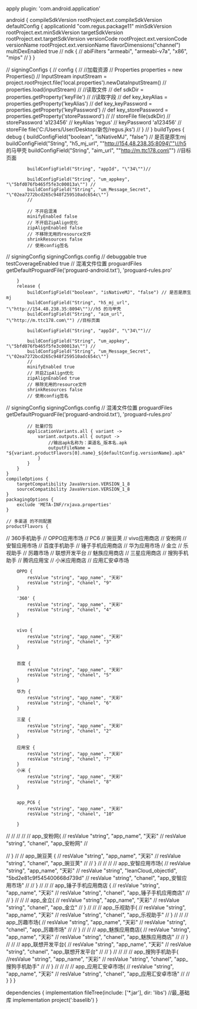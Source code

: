 apply plugin: 'com.android.application'

android {
    compileSdkVersion rootProject.ext.compileSdkVersion
    defaultConfig {
        applicationId "com.regus.package11"
        minSdkVersion rootProject.ext.minSdkVersion
        targetSdkVersion rootProject.ext.targetSdkVersion
        versionCode rootProject.ext.versionCode
        versionName rootProject.ext.versionName
        flavorDimensions("channel")
        multiDexEnabled true
//        ndk {
//            abiFilters "armeabi", "armeabi-v7a", "x86", "mips"
//        }
    }


//    signingConfigs {
//        config {
//            //加载资源
//            Properties properties = new Properties()
//            InputStream inputStream = project.rootProject.file('local.properties').newDataInputStream()
//            properties.load(inputStream)
//            //读取文件
//            def sdkDir = properties.getProperty('keyFile')
//            //读取字段
//            def key_keyAlias = properties.getProperty('keyAlias')
//            def key_keyPassword = properties.getProperty('keyPassword')
//            def key_storePassword = properties.getProperty('storePassword')
//            //    storeFile file(sdkDir)
//            storePassword 'a123456'
//            keyAlias 'regus'
//            keyPassword 'a123456'
//            storeFile file('C:/Users/User/Desktop/新包/regus.jks')
//        }
//    }
    buildTypes {
        debug {
            buildConfigField("boolean", "isNativeMJ", "false") // 是否是原生mj
            buildConfigField("String", "h5_mj_url", "\"http://154.48.238.35:8094\"")//h5 的马甲壳
            buildConfigField("String", "aim_url", "\"http://m.ttc178.com\"") //目标页面

            buildConfigField("String", "appId", "\"34\"")//

            buildConfigField("String", "um_appkey", "\"5bfd076fb465f5fe3c00013a\"") //
            buildConfigField("String", "um_Message_Secret", "\"02ea7272bcd265c948f259510adc654c\"")
            //

            // 不开启混淆
            minifyEnabled false
            // 不开启ZipAlign优化
            zipAlignEnabled false
            // 不移除无用的resource文件
            shrinkResources false
            // 使用config签名
  //          signingConfig signingConfigs.config
//            debuggable true
            testCoverageEnabled true
            // 混淆文件位置
            proguardFiles getDefaultProguardFile('proguard-android.txt'), 'proguard-rules.pro'

        }
        release {
            buildConfigField("boolean", "isNativeMJ", "false") // 是否是原生mj
            buildConfigField("String", "h5_mj_url", "\"http://154.48.238.35:8094\"")//h5 的马甲壳
            buildConfigField("String", "aim_url", "\"http://m.ttc178.com\"") //目标页面

            buildConfigField("String", "appId", "\"34\"")//

            buildConfigField("String", "um_appkey", "\"5bfd076fb465f5fe3c00013a\"") //
            buildConfigField("String", "um_Message_Secret", "\"02ea7272bcd265c948f259510adc654c\"")
            //
            minifyEnabled true
            // 开启ZipAlign优化
            zipAlignEnabled true
            // 移除无用的resource文件
            shrinkResources false
            // 使用config签名
//            signingConfig signingConfigs.config
            // 混淆文件位置
            proguardFiles getDefaultProguardFile('proguard-android.txt'), 'proguard-rules.pro'

            // 批量打包
            applicationVariants.all { variant ->
                variant.outputs.all { output ->
                    //输出apk名称为：渠道名_版本名.apk
                    outputFileName = "${variant.productFlavors[0].name}_${defaultConfig.versionName}.apk"
                }
            }
        }
    }
    compileOptions {
        targetCompatibility JavaVersion.VERSION_1_8
        sourceCompatibility JavaVersion.VERSION_1_8
    }
    packagingOptions {
        exclude 'META-INF/rxjava.properties'
    }

    // 多渠道 的不同配置
    productFlavors {

//        360手机助手
//        OPPO应用市场
//        PC6
//        豌豆荚
//        vivo应用商店
//        安粉网
//        安智应用市场
//        百度手机助手
//        锤子手机应用商店
//        华为应用市场
//        金立
//        乐视助手
//        厉趣市场
//        联想开发平台
//        魅族应用商店
//        三星应用商店
//        搜狗手机助手
//        腾讯应用宝
//        小米应用商店
//        应用汇安卓市场



        OPPO {
            resValue "string", "app_name", "天彩"
            resValue "string", "chanel", "9"
        }

        '360' {
            resValue "string", "app_name", "天彩"
            resValue "string", "chanel", "4"
        }


        vivo {
            resValue "string", "app_name", "天彩"
            resValue "string", "chanel", "3"
        }


        百度 {
            resValue "string", "app_name", "天彩"
            resValue "string", "chanel", "5"
        }

        华为 {
            resValue "string", "app_name", "天彩"
            resValue "string", "chanel", "6"
        }

        三星 {
            resValue "string", "app_name", "天彩"
            resValue "string", "chanel", "2"
        }

        应用宝 {
            resValue "string", "app_name", "天彩"
            resValue "string", "chanel", "7"
        }
        小米 {
            resValue "string", "app_name", "天彩"
            resValue "string", "chanel", "8"
        }


        app_PC6 {
            resValue "string", "app_name", "天彩"
            resValue "string", "chanel", "10"

        }













//
//
//
//
//        app_安粉网{
//        resValue "string", "app_name", "天彩"
//            resValue "string", "chanel", "app_安粉网"
//

//        }
//
//        app_豌豆荚 {
//        resValue "string", "app_name", "天彩"
//            resValue "string", "chanel", "app_豌豆荚"
//
//        }
//
//
//
//        app_安智应用市场{
//        resValue "string", "app_name", "天彩"
//        resValue "string", "leanCloud_objectId", "5bd2e81c9f545400668d739d"
//            resValue "string", "chanel", "app_安智应用市场"
//
//        }
//
//
//        app_锤子手机应用商店 {
//        resValue "string", "app_name", "天彩"
//            resValue "string", "chanel", "app_锤子手机应用商店"
//
//        }
//
//
//        app_金立{
//        resValue "string", "app_name", "天彩"
//            resValue "string", "chanel", "app_金立"
//        }
//
//
//        app_乐视助手{
//        resValue "string", "app_name", "天彩"
//            resValue "string", "chanel", "app_乐视助手"
//        }
//
//
//        app_厉趣市场{
//        resValue "string", "app_name", "天彩"
//            resValue "string", "chanel", "app_厉趣市场"
//
//        }
//
//
//        app_魅族应用商店{
//        resValue "string", "app_name", "天彩"
//            resValue "string", "chanel", "app_魅族应用商店"
//
//        }
//
//
//        app_联想开发平台{
//        resValue "string", "app_name", "天彩"
//            resValue "string", "chanel", "app_联想开发平台"
//
//        }
//
//
//
//        app_搜狗手机助手{
        //resValue "string", "app_name", "天彩"
//            resValue "string", "chanel", "app_搜狗手机助手"
//
//        }
//
//
//
//        app_应用汇安卓市场{
//        resValue "string", "app_name", "天彩"
//            resValue "string", "chanel", "app_应用汇安卓市场"
//
//        }
    }
}

dependencies {
    implementation fileTree(include: ['*.jar'], dir: 'libs')
    //最_基础库
    implementation project(':baselib')
}
